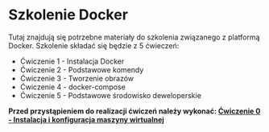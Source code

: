 # Szkolenie Docker
Tutaj znajdują się potrzebne materiały do szkolenia związanego z platformą Docker.
Szkolenie składać się będzie z 5 ćwieczeń:
* Ćwiczenie 1 - Instalacja Docker 
* Ćwiczenie 2 - Podstawowe komendy
* Ćwiczenie 3 - Tworzenie obrazów
* Ćwiczenie 4 - docker-compose
* Ćwiczenie 5 - Podstawowe środowisko deweloperskie

**Przed przystąpieniem do realizacji ćwiczeń należy wykonać: [Ćwiczenie 0 - Instalacja i konfiguracja maszyny wirtualnej](./content/ex-0/README.MD)**
